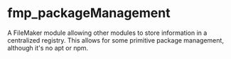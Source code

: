 # fmp_packageManagement
A FileMaker module allowing other modules to store information in a centralized registry. This allows for some primitive package management, although it's no apt or npm.
